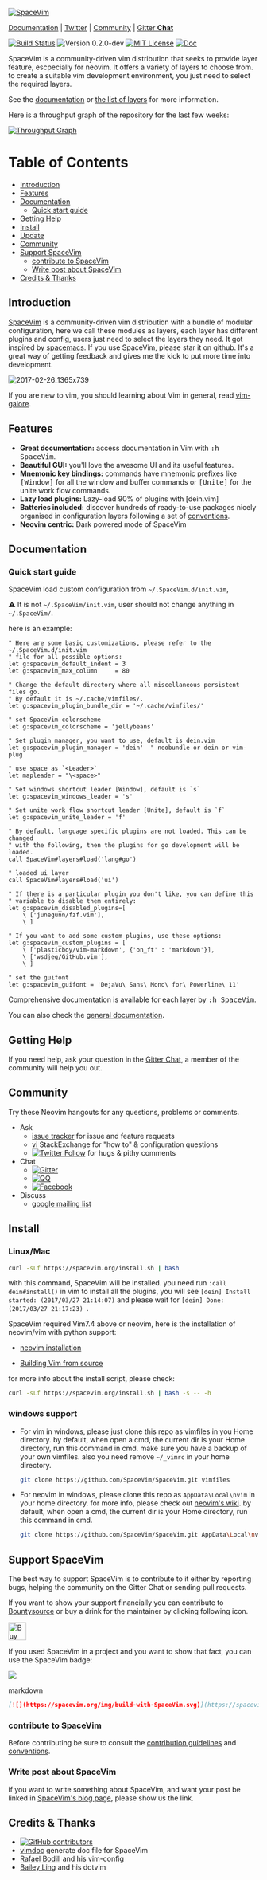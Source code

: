 [![SpaceVim](https://spacevim.org/logo.png)](https://spacevim.org)

[Documentation](http://spacevim.org/documentation/) |
[Twitter](https://twitter.com/SpaceVim) |
[Community](https://spacevim.org/community/) |
[Gitter **Chat**](https://gitter.im/SpaceVim/SpaceVim)

[![Build Status](https://travis-ci.org/SpaceVim/SpaceVim.svg?branch=dev)](https://travis-ci.org/SpaceVim/SpaceVim)
![Version 0.2.0-dev](https://img.shields.io/badge/version-0.2.0--dev-yellow.svg?style=flat-square)
[![MIT License](https://img.shields.io/badge/license-MIT-blue.svg?style=flat-square)](LICENSE)
[![Doc](https://img.shields.io/badge/doc-%3Ah%20SpaceVim-orange.svg?style=flat-square)](doc/SpaceVim.txt)

SpaceVim is a community-driven vim distribution that seeks to provide layer feature, escpecially for neovim. It offers a variety of layers to choose from. to create a suitable vim development environment, you just need to select the required layers.

See the [documentation](https://spacevim.org/documentation) or [the list of layers](http://spacevim.org/layers/) for more information.

Here is a throughput graph of the repository for the last few weeks:

[![Throughput Graph](https://graphs.waffle.io/SpaceVim/SpaceVim/throughput.svg)](https://waffle.io/SpaceVim/SpaceVim/metrics/throughput)

# Table of Contents

- [Introduction](#introduction)
- [Features](#features)
- [Documentation](#documentation)
    - [Quick start guide](#quick-start-guide)
- [Getting Help](#getting-help)
- [Install](#install)
- [Update](#update)
- [Community](#community)
- [Support SpaceVim](#support-spacevim)
    - [contribute to SpaceVim](#contribute-to-spacevim)
    - [Write post about SpaceVim](#write-post-about-spacevim)
- [Credits & Thanks](#credits--thanks)

## Introduction

[SpaceVim](https://github.com/SpaceVim/SpaceVim) is a community-driven vim distribution with a bundle of modular configuration,
here we call these modules as layers, each layer has different plugins and config, users just need
to select the layers they need. It got inspired by [spacemacs](https://github.com/syl20bnr/spacemacs). If you use SpaceVim,
please star it on github. It's a great way of getting feedback and gives me the kick to
put more time into development.

![2017-02-26_1365x739](https://cloud.githubusercontent.com/assets/13142418/23339920/590f2e9a-fc67-11e6-99ec-794f79ba0902.png)

If you are new to vim, you should learning about Vim in general, read [vim-galore](https://github.com/mhinz/vim-galore).

## Features

- **Great documentation:** access documentation in Vim with
    <kbd>:h SpaceVim</kbd>.
- **Beautiful GUI:** you'll love the awesome UI and its useful features.
- **Mnemonic key bindings:** commands have mnemonic prefixes like
    <kbd>[Window]</kbd> for all the window and buffer commands or <kbd>[Unite]</kbd> for the
    unite work flow commands.
- **Lazy load plugins:** Lazy-load 90% of plugins with [dein.vim]
- **Batteries included:** discover hundreds of ready-to-use packages nicely
    organised in configuration layers following a set of
    [conventions](http://spacevim.org/development/).
- **Neovim centric:** Dark powered mode of SpaceVim

## Documentation

### Quick start guide

SpaceVim load custom configuration from `~/.SpaceVim.d/init.vim`,

:warning: It is not `~/.SpaceVim/init.vim`, user should not change anything in `~/.SpaceVim/`.

here is an example:

```viml
" Here are some basic customizations, please refer to the ~/.SpaceVim.d/init.vim
" file for all possible options:
let g:spacevim_default_indent = 3
let g:spacevim_max_column     = 80

" Change the default directory where all miscellaneous persistent files go.
" By default it is ~/.cache/vimfiles/.
let g:spacevim_plugin_bundle_dir = '~/.cache/vimfiles/'

" set SpaceVim colorscheme
let g:spacevim_colorscheme = 'jellybeans'

" Set plugin manager, you want to use, default is dein.vim
let g:spacevim_plugin_manager = 'dein'  " neobundle or dein or vim-plug

" use space as `<Leader>`
let mapleader = "\<space>"

" Set windows shortcut leader [Window], default is `s`
let g:spacevim_windows_leader = 's'

" Set unite work flow shortcut leader [Unite], default is `f`
let g:spacevim_unite_leader = 'f'

" By default, language specific plugins are not loaded. This can be changed
" with the following, then the plugins for go development will be loaded.
call SpaceVim#layers#load('lang#go')

" loaded ui layer
call SpaceVim#layers#load('ui')

" If there is a particular plugin you don't like, you can define this
" variable to disable them entirely:
let g:spacevim_disabled_plugins=[
    \ ['junegunn/fzf.vim'],
    \ ]

" If you want to add some custom plugins, use these options:
let g:spacevim_custom_plugins = [
    \ ['plasticboy/vim-markdown', {'on_ft' : 'markdown'}],
    \ ['wsdjeg/GitHub.vim'],
    \ ]

" set the guifont
let g:spacevim_guifont = 'DejaVu\ Sans\ Mono\ for\ Powerline\ 11'
```

Comprehensive documentation is available for each layer by <kbd>:h SpaceVim</kbd>.

You can also check the [general documentation](http://spacevim.org/documentation/).

## Getting Help

If you need help, ask your question in the [Gitter Chat](https://gitter.im/SpaceVim/SpaceVim), a member of the community will help you out.

## Community
Try these Neovim hangouts for any questions, problems or comments.
- Ask
    - [issue tracker](https://github.com/SpaceVim/SpaceVim/issues) for issue and feature requests
    - vi StackExchange for "how to" & configuration questions
    - [![Twitter Follow](https://img.shields.io/twitter/follow/SpaceVim.svg?style=social&label=Follow&maxAge=2592000)](https://twitter.com/SpaceVim) for hugs & pithy comments
- Chat
    - [![Gitter](https://badges.gitter.im/SpaceVim/SpaceVim.svg)](https://gitter.im/SpaceVim/SpaceVim?utm_source=badge&utm_medium=badge&utm_campaign=pr-badge)
    - [![QQ](https://img.shields.io/badge/QQ群-121056965-blue.svg)](https://jq.qq.com/?_wv=1027&k=43DB6SG)
    - [![Facebook](https://img.shields.io/badge/FaceBook-SpaceVim-blue.svg)](https://www.facebook.com/SpaceVim)
- Discuss
    - [google mailing list](https://groups.google.com/forum/#!forum/spacevim)

## Install

### Linux/Mac

```bash
curl -sLf https://spacevim.org/install.sh | bash
```
with this command, SpaceVim will be installed. you need run `:call dein#install()`
in vim to install all the plugins, you will see
`[dein] Install started: (2017/03/27 21:14:07)`
and please wait for
`[dein] Done: (2017/03/27 21:17:23) `.

SpaceVim required Vim7.4 above or neovim, here is the installation of neovim/vim with python support:

- [neovim installation](https://github.com/neovim/neovim/wiki/Installing-Neovim)

- [Building Vim from source](https://github.com/Valloric/YouCompleteMe/wiki/Building-Vim-from-source)

for more info about the install script, please check:

```bash
curl -sLf https://spacevim.org/install.sh | bash -s -- -h
```

### windows support

- For vim in windows, please just clone this repo as vimfiles in you Home directory.
    by default, when open a cmd, the current dir is your Home directory, run this command in cmd.
    make sure you have a backup of your own vimfiles. also you need remove `~/_vimrc` in your home directory.

    ```sh
    git clone https://github.com/SpaceVim/SpaceVim.git vimfiles
    ```

- For neovim in windows, please clone this repo as `AppData\Local\nvim` in your home directory.
    for more info, please check out [neovim's wiki](https://github.com/neovim/neovim/wiki/Installing-Neovim).
    by default, when open a cmd, the current dir is your Home directory, run this command in cmd.

    ```bash
    git clone https://github.com/SpaceVim/SpaceVim.git AppData\Local\nvim
    ```


## Support SpaceVim

The best way to support SpaceVim is to contribute to it either by reporting bugs, helping the community on the Gitter Chat or sending pull requests.

If you want to show your support financially you can contribute to [Bountysource](https://www.bountysource.com/teams/spacevim) or buy a drink for the maintainer by clicking following icon.

<a href='https://ko-fi.com/A538L6H' target='_blank'><img height='36' style='border:0px;height:36px;' src='https://az743702.vo.msecnd.net/cdn/kofi4.png?v=f' border='0' alt='Buy Me a Coffee at ko-fi.com' /></a>

If you used SpaceVim in a project and you want to show that fact, you can use the SpaceVim badge:

[![](https://spacevim.org/img/build-with-SpaceVim.svg)](https://spacevim.org)

markdown

```md
[![](https://spacevim.org/img/build-with-SpaceVim.svg)](https://spacevim.org)
```

### contribute to SpaceVim

Before contributing be sure to consult the [contribution guidelines](http://spacevim.org/development/#contribution-guidelines) and [conventions](http://spacevim.org/development/#conventions).

### Write post about SpaceVim

if you want to write something about SpaceVim, and want your post be linked in [SpaceVim's blog page](https://spacevim.org/blog), please show us the link.


## Credits & Thanks
- [![GitHub contributors](https://img.shields.io/github/contributors/SpaceVim/SpaceVim.svg)](https://github.com/SpaceVim/SpaceVim/graphs/contributors)
- [vimdoc](https://github.com/google/vimdoc) generate doc file for SpaceVim
- [Rafael Bodill](https://github.com/rafi) and his vim-config
- [Bailey Ling](https://github.com/bling) and his dotvim
